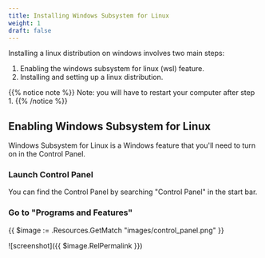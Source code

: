 ```yaml
---
title: Installing Windows Subsystem for Linux
weight: 1
draft: false
---
```


Installing a linux distribution on windows involves two main steps:

1. Enabling the windows subsystem for linux (wsl) feature.
2. Installing and setting up a linux distribution.

{{% notice note %}}
Note: you will have to restart your computer after step 1.
{{% /notice %}}

## Enabling Windows Subsystem for Linux

Windows Subsystem for Linux is a Windows feature that you'll need to turn on in the Control Panel.

### Launch Control Panel

You can find the Control Panel by searching "Control Panel" in the start bar.

### Go to "Programs and Features"

<!-- https://gohugo.io/content-management/image-processing/ -->

{{ $image := .Resources.GetMatch "images/control_panel.png" }}

![screenshot]({{ $image.RelPermalink }})
